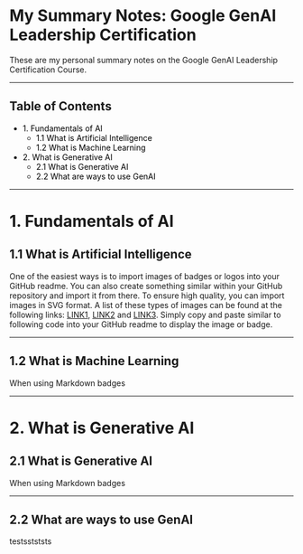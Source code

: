 # My Summary Notes: Google GenAI Leadership Certification

These are my personal summary notes on the Google GenAI Leadership Certification Course.  

---

<style>
  .toc a {
    text-decoration: none;
    color: black;
  }

  .toc a:hover {
    color: #007acc; /* Optional: add hover effect */
  }
</style>

<h2>Table of Contents</h2>
<ul class="toc">
  <li><a href="#1-fundamentals-of-ai">1. Fundamentals of AI</a>
    <ul>
      <li><a href="#11-what-is-artificial-intelligence">1.1 What is Artificial Intelligence</a></li>
      <li><a href="#12-what-is-machine-learning">1.2 What is Machine Learning</a></li>
    </ul>
  </li>
  <li><a href="#2-what-is-generative-ai">2. What is Generative AI</a>
    <ul>
      <li><a href="#21-what-is-generative-ai">2.1 What is Generative AI</a></li>
      <li><a href="#22-what-are-ways-to-use-genai">2.2 What are ways to use GenAI</a></li>
    </ul>
  </li>
</ul>

<hr />

# 1. Fundamentals of AI
## 1.1 What is Artificial Intelligence
One of the easiest ways is to import images of badges or logos into your GitHub readme. You can also create something similar within your GitHub repository and import it from there. To ensure high quality, you can import images in SVG format. A list of these types of images can be found at the following links: [LINK1](https://github.com/MikeCodesDotNET/ColoredBadges#), [LINK2](https://simpleicons.org/?q=tens) and [LINK3](https://github.com/marwin1991/profile-technology-icons). Simply copy and paste similar to following code into your GitHub readme to display the image or badge.

------------------------
## 1.2 What is Machine Learning

When using Markdown badges

------------------------
# 2. What is Generative AI
## 2.1 What is Generative AI

When using Markdown badges

----------------
## 2.2 What are ways to use GenAI

testsstststs

